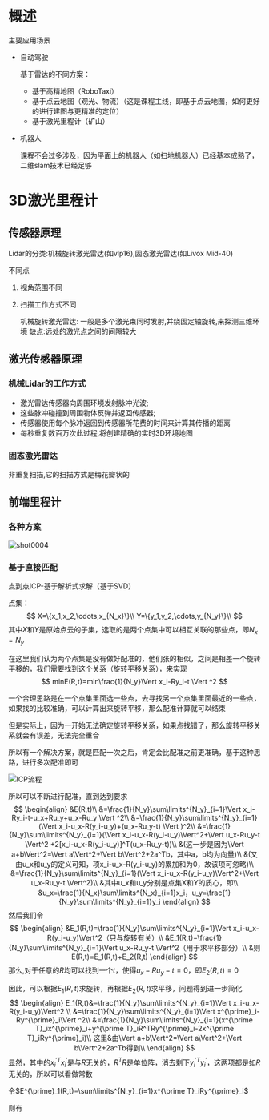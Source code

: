 # 概述

主要应用场景

- 自动驾驶

  基于雷达的不同方案：

  - 基于高精地图（RoboTaxi）
  - 基于点云地图（观光、物流）（这是课程主线，即基于点云地图，如何更好的进行建图与更精准的定位）
  - 基于激光里程计（矿山）

- 机器人

  课程不会过多涉及，因为平面上的机器人（如扫地机器人）已经基本成熟了，二维slam技术已经足够

# 3D激光里程计

## 传感器原理

Lidar的分类:机械旋转激光雷达(如vlp16),固态激光雷达(如Livox Mid-40)

不同点

1. 视角范围不同

2. 扫描工作方式不同

   机械旋转激光雷达: 一般是多个激光束同时发射,并绕固定轴旋转,来探测三维环境
   缺点:远处的激光点之间的间隔较大

## 激光传感器原理

### 机械Lidar的工作方式

- 激光雷达传感器向周围环境发射脉冲光波;
-  这些脉冲碰撞到周围物体反弹并返回传感器;
- 传感器使用每个脉冲返回到传感器所花费的时间来计算其传播的距离
- 每秒重复数百万次此过程,将创建精确的实时3D环境地图

### 固态激光雷达

非重复扫描,它的扫描方式是梅花瓣状的

## 前端里程计

### 各种方案

![shot0004](https://github.com/Michael-Jetson/SLAM_Notes/blob/main/img/shot0004.png?raw=true)



### 基于直接匹配

点到点ICP-基于解析式求解（基于SVD）

点集：
$$
X=\{x_1,x_2,\cdots,x_{N_x}\}\\
Y=\{y_1,y_2,\cdots,y_{N_y}\}\\
$$
其中$X$和$Y$是原始点云的子集，选取的是两个点集中可以相互关联的那些点，即$N_x=N_y$

在这里我们认为两个点集是没有做好配准的，他们张的相似，之间是相差一个旋转平移的，我们需要找到这个关系（旋转平移关系），来实现
$$
minE(R,t)=min\frac{1}{N_y}\Vert x_i-Ry_i-t \Vert ^2
$$


一个合理思路是在一个点集里面选一些点，去寻找另一个点集里面最近的一些点，如果找的比较准确，可以计算出来旋转平移，那么配准计算就可以结束

但是实际上，因为一开始无法确定旋转平移关系，如果点找错了，那么旋转平移关系就会有误差，无法完全重合

所以有一个解决方案，就是匹配一次之后，肯定会比配准之前更准确，基于这种思路，进行多次配准即可

![ICP流程](https://github.com/Michael-Jetson/SLAM_Notes/blob/main/img/ICP%E6%B5%81%E7%A8%8B.drawio.png?raw=true)



所以可以不断进行配准，直到达到要求
$$
\begin{align}
&E(R,t)\\
&=\frac{1}{N_y}\sum\limits^{N_y}_{i=1}\Vert x_i-Ry_i-t-u_x+Ru_y+u_x-Ru_y \Vert ^2\\
&=\frac{1}{N_y}\sum\limits^{N_y}_{i=1}(\Vert x_i-u_x-R(y_i-u_y)+(u_x-Ru_y-t) \Vert )^2\\
&=\frac{1}{N_y}\sum\limits^{N_y}_{i=1}(\Vert x_i-u_x-R(y_i-u_y)\Vert^2+\Vert u_x-Ru_y-t \Vert^2 +2[x_i-u_x-R(y_i-u_y)]^T(u_x-Ru_y-t))\\
&(这一步是因为\Vert a+b\Vert^2=\Vert a\Vert^2+\Vert b\Vert^2+2a^Tb，其中a，b均为向量)\\
&(又由u_x和u_y的定义可知，项x_i-u_x-R(y_i-u_y)的累加和为0，故该项可忽略)\\
&=\frac{1}{N_y}\sum\limits^{N_y}_{i=1}(\Vert x_i-u_x-R(y_i-u_y)\Vert^2+\Vert u_x-Ru_y-t \Vert^2)\\
&其中u_x和u_y分别是点集X和Y的质心，即\\
&u_x=\frac{1}{N_x}\sum\limits^{N_x}_{i=1}x_i，u_y=\frac{1}{N_y}\sum\limits^{N_y}_{i=1}y_i
\end{align}
$$
然后我们令
$$
\begin{align}
&E_1(R,t)=\frac{1}{N_y}\sum\limits^{N_y}_{i=1}\Vert x_i-u_x-R(y_i-u_y)\Vert^2（只与旋转有关）\\
&E_1(R,t)=\frac{1}{N_y}\sum\limits^{N_y}_{i=1}\Vert u_x-Ru_y-t \Vert^2（用于求平移部分）\\
&则E(R,t)=E_1(R,t)+E_2(R,t)
\end{align}
$$
那么,对于任意的$R$均可以找到一个$t$，使得$u_x-Ru_y-t=0$，即$E_2(R,t)=0$

因此，可以根据$E_1(R,t)$求旋转，再根据$E_2(R,t)$求平移，问题得到进一步简化
$$
\begin{align}
E_1(R,t)&=\frac{1}{N_y}\sum\limits^{N_y}_{i=1}\Vert x_i-u_x-R(y_i-u_y)\Vert^2 \\
&=\frac{1}{N_y}\sum\limits^{N_y}_{i=1}\Vert x^{\prime}_i-Ry^{\prime}_i\Vert ^2\\
&=\frac{1}{N_y}\sum\limits^{N_y}_{i=1}(x^{\prime T}_ix^{\prime}_i+y^{\prime T}_iR^TRy^{\prime}_i-2x^{\prime T}_iRy^{\prime}_i)\\
这里&由\Vert a+b\Vert^2=\Vert a\Vert^2+\Vert b\Vert^2+2a^Tb得到\\
\end{align}
$$
显然，其中的$x^{\prime T}_ix^{\prime}_i$是与$R$无关的，$R^TR$是单位阵，消去剩下$y^{\prime T}_iy^{\prime}_i$，这两项都是如$R$无关的，所以可以看做常数

令$E^{\prime}_1(R,t)=\sum\limits^{N_y}_{i=1}x^{\prime T}_iRy^{\prime}_i$

则有